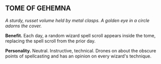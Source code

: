 ## TOME OF GEHEMNA

_A sturdy, russet volume held by metal clasps. A golden eye in a circle adorns the cover._

**Benefit.** Each day, a random wizard spell scroll appears inside the tome, replacing the spell scroll from the prior day.

**Personality.** Neutral. Instructive, technical. Drones on about the obscure points of spellcasting and has an opinion on every wizard's technique.

